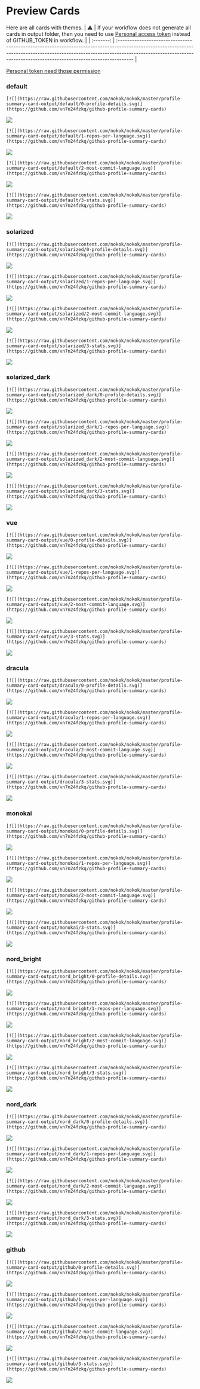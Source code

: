 
# Preview Cards

Here are all cards with themes.
| :warning: | If your workflow does not generate all cards in output folder, then you need to use [Personal access token](https://docs.github.com/en/actions/configuring-and-managing-workflows/creating-and-storing-encrypted-secrets) instead of GITHUB_TOKEN in workflow. |
| :-------: | :------------------------------------------------------------------------------------------------------------------------------------------------------------------------------------------------------------------------------------------------ |

[Personal token need those permission](https://github.com/vn7n24fzkq/github-profile-summary-cards/wiki/Personal-access-token-permissions)


### default


```
[![](https://raw.githubusercontent.com/nokok/nokok/master/profile-summary-card-output/default/0-profile-details.svg)](https://github.com/vn7n24fzkq/github-profile-summary-cards)
```
![](https://raw.githubusercontent.com/nokok/nokok/master/profile-summary-card-output/default/0-profile-details.svg)


```
[![](https://raw.githubusercontent.com/nokok/nokok/master/profile-summary-card-output/default/1-repos-per-language.svg)](https://github.com/vn7n24fzkq/github-profile-summary-cards)
```
![](https://raw.githubusercontent.com/nokok/nokok/master/profile-summary-card-output/default/1-repos-per-language.svg)


```
[![](https://raw.githubusercontent.com/nokok/nokok/master/profile-summary-card-output/default/2-most-commit-language.svg)](https://github.com/vn7n24fzkq/github-profile-summary-cards)
```
![](https://raw.githubusercontent.com/nokok/nokok/master/profile-summary-card-output/default/2-most-commit-language.svg)


```
[![](https://raw.githubusercontent.com/nokok/nokok/master/profile-summary-card-output/default/3-stats.svg)](https://github.com/vn7n24fzkq/github-profile-summary-cards)
```
![](https://raw.githubusercontent.com/nokok/nokok/master/profile-summary-card-output/default/3-stats.svg)


### solarized


```
[![](https://raw.githubusercontent.com/nokok/nokok/master/profile-summary-card-output/solarized/0-profile-details.svg)](https://github.com/vn7n24fzkq/github-profile-summary-cards)
```
![](https://raw.githubusercontent.com/nokok/nokok/master/profile-summary-card-output/solarized/0-profile-details.svg)


```
[![](https://raw.githubusercontent.com/nokok/nokok/master/profile-summary-card-output/solarized/1-repos-per-language.svg)](https://github.com/vn7n24fzkq/github-profile-summary-cards)
```
![](https://raw.githubusercontent.com/nokok/nokok/master/profile-summary-card-output/solarized/1-repos-per-language.svg)


```
[![](https://raw.githubusercontent.com/nokok/nokok/master/profile-summary-card-output/solarized/2-most-commit-language.svg)](https://github.com/vn7n24fzkq/github-profile-summary-cards)
```
![](https://raw.githubusercontent.com/nokok/nokok/master/profile-summary-card-output/solarized/2-most-commit-language.svg)


```
[![](https://raw.githubusercontent.com/nokok/nokok/master/profile-summary-card-output/solarized/3-stats.svg)](https://github.com/vn7n24fzkq/github-profile-summary-cards)
```
![](https://raw.githubusercontent.com/nokok/nokok/master/profile-summary-card-output/solarized/3-stats.svg)


### solarized_dark


```
[![](https://raw.githubusercontent.com/nokok/nokok/master/profile-summary-card-output/solarized_dark/0-profile-details.svg)](https://github.com/vn7n24fzkq/github-profile-summary-cards)
```
![](https://raw.githubusercontent.com/nokok/nokok/master/profile-summary-card-output/solarized_dark/0-profile-details.svg)


```
[![](https://raw.githubusercontent.com/nokok/nokok/master/profile-summary-card-output/solarized_dark/1-repos-per-language.svg)](https://github.com/vn7n24fzkq/github-profile-summary-cards)
```
![](https://raw.githubusercontent.com/nokok/nokok/master/profile-summary-card-output/solarized_dark/1-repos-per-language.svg)


```
[![](https://raw.githubusercontent.com/nokok/nokok/master/profile-summary-card-output/solarized_dark/2-most-commit-language.svg)](https://github.com/vn7n24fzkq/github-profile-summary-cards)
```
![](https://raw.githubusercontent.com/nokok/nokok/master/profile-summary-card-output/solarized_dark/2-most-commit-language.svg)


```
[![](https://raw.githubusercontent.com/nokok/nokok/master/profile-summary-card-output/solarized_dark/3-stats.svg)](https://github.com/vn7n24fzkq/github-profile-summary-cards)
```
![](https://raw.githubusercontent.com/nokok/nokok/master/profile-summary-card-output/solarized_dark/3-stats.svg)


### vue


```
[![](https://raw.githubusercontent.com/nokok/nokok/master/profile-summary-card-output/vue/0-profile-details.svg)](https://github.com/vn7n24fzkq/github-profile-summary-cards)
```
![](https://raw.githubusercontent.com/nokok/nokok/master/profile-summary-card-output/vue/0-profile-details.svg)


```
[![](https://raw.githubusercontent.com/nokok/nokok/master/profile-summary-card-output/vue/1-repos-per-language.svg)](https://github.com/vn7n24fzkq/github-profile-summary-cards)
```
![](https://raw.githubusercontent.com/nokok/nokok/master/profile-summary-card-output/vue/1-repos-per-language.svg)


```
[![](https://raw.githubusercontent.com/nokok/nokok/master/profile-summary-card-output/vue/2-most-commit-language.svg)](https://github.com/vn7n24fzkq/github-profile-summary-cards)
```
![](https://raw.githubusercontent.com/nokok/nokok/master/profile-summary-card-output/vue/2-most-commit-language.svg)


```
[![](https://raw.githubusercontent.com/nokok/nokok/master/profile-summary-card-output/vue/3-stats.svg)](https://github.com/vn7n24fzkq/github-profile-summary-cards)
```
![](https://raw.githubusercontent.com/nokok/nokok/master/profile-summary-card-output/vue/3-stats.svg)


### dracula


```
[![](https://raw.githubusercontent.com/nokok/nokok/master/profile-summary-card-output/dracula/0-profile-details.svg)](https://github.com/vn7n24fzkq/github-profile-summary-cards)
```
![](https://raw.githubusercontent.com/nokok/nokok/master/profile-summary-card-output/dracula/0-profile-details.svg)


```
[![](https://raw.githubusercontent.com/nokok/nokok/master/profile-summary-card-output/dracula/1-repos-per-language.svg)](https://github.com/vn7n24fzkq/github-profile-summary-cards)
```
![](https://raw.githubusercontent.com/nokok/nokok/master/profile-summary-card-output/dracula/1-repos-per-language.svg)


```
[![](https://raw.githubusercontent.com/nokok/nokok/master/profile-summary-card-output/dracula/2-most-commit-language.svg)](https://github.com/vn7n24fzkq/github-profile-summary-cards)
```
![](https://raw.githubusercontent.com/nokok/nokok/master/profile-summary-card-output/dracula/2-most-commit-language.svg)


```
[![](https://raw.githubusercontent.com/nokok/nokok/master/profile-summary-card-output/dracula/3-stats.svg)](https://github.com/vn7n24fzkq/github-profile-summary-cards)
```
![](https://raw.githubusercontent.com/nokok/nokok/master/profile-summary-card-output/dracula/3-stats.svg)


### monokai


```
[![](https://raw.githubusercontent.com/nokok/nokok/master/profile-summary-card-output/monokai/0-profile-details.svg)](https://github.com/vn7n24fzkq/github-profile-summary-cards)
```
![](https://raw.githubusercontent.com/nokok/nokok/master/profile-summary-card-output/monokai/0-profile-details.svg)


```
[![](https://raw.githubusercontent.com/nokok/nokok/master/profile-summary-card-output/monokai/1-repos-per-language.svg)](https://github.com/vn7n24fzkq/github-profile-summary-cards)
```
![](https://raw.githubusercontent.com/nokok/nokok/master/profile-summary-card-output/monokai/1-repos-per-language.svg)


```
[![](https://raw.githubusercontent.com/nokok/nokok/master/profile-summary-card-output/monokai/2-most-commit-language.svg)](https://github.com/vn7n24fzkq/github-profile-summary-cards)
```
![](https://raw.githubusercontent.com/nokok/nokok/master/profile-summary-card-output/monokai/2-most-commit-language.svg)


```
[![](https://raw.githubusercontent.com/nokok/nokok/master/profile-summary-card-output/monokai/3-stats.svg)](https://github.com/vn7n24fzkq/github-profile-summary-cards)
```
![](https://raw.githubusercontent.com/nokok/nokok/master/profile-summary-card-output/monokai/3-stats.svg)


### nord_bright


```
[![](https://raw.githubusercontent.com/nokok/nokok/master/profile-summary-card-output/nord_bright/0-profile-details.svg)](https://github.com/vn7n24fzkq/github-profile-summary-cards)
```
![](https://raw.githubusercontent.com/nokok/nokok/master/profile-summary-card-output/nord_bright/0-profile-details.svg)


```
[![](https://raw.githubusercontent.com/nokok/nokok/master/profile-summary-card-output/nord_bright/1-repos-per-language.svg)](https://github.com/vn7n24fzkq/github-profile-summary-cards)
```
![](https://raw.githubusercontent.com/nokok/nokok/master/profile-summary-card-output/nord_bright/1-repos-per-language.svg)


```
[![](https://raw.githubusercontent.com/nokok/nokok/master/profile-summary-card-output/nord_bright/2-most-commit-language.svg)](https://github.com/vn7n24fzkq/github-profile-summary-cards)
```
![](https://raw.githubusercontent.com/nokok/nokok/master/profile-summary-card-output/nord_bright/2-most-commit-language.svg)


```
[![](https://raw.githubusercontent.com/nokok/nokok/master/profile-summary-card-output/nord_bright/3-stats.svg)](https://github.com/vn7n24fzkq/github-profile-summary-cards)
```
![](https://raw.githubusercontent.com/nokok/nokok/master/profile-summary-card-output/nord_bright/3-stats.svg)


### nord_dark


```
[![](https://raw.githubusercontent.com/nokok/nokok/master/profile-summary-card-output/nord_dark/0-profile-details.svg)](https://github.com/vn7n24fzkq/github-profile-summary-cards)
```
![](https://raw.githubusercontent.com/nokok/nokok/master/profile-summary-card-output/nord_dark/0-profile-details.svg)


```
[![](https://raw.githubusercontent.com/nokok/nokok/master/profile-summary-card-output/nord_dark/1-repos-per-language.svg)](https://github.com/vn7n24fzkq/github-profile-summary-cards)
```
![](https://raw.githubusercontent.com/nokok/nokok/master/profile-summary-card-output/nord_dark/1-repos-per-language.svg)


```
[![](https://raw.githubusercontent.com/nokok/nokok/master/profile-summary-card-output/nord_dark/2-most-commit-language.svg)](https://github.com/vn7n24fzkq/github-profile-summary-cards)
```
![](https://raw.githubusercontent.com/nokok/nokok/master/profile-summary-card-output/nord_dark/2-most-commit-language.svg)


```
[![](https://raw.githubusercontent.com/nokok/nokok/master/profile-summary-card-output/nord_dark/3-stats.svg)](https://github.com/vn7n24fzkq/github-profile-summary-cards)
```
![](https://raw.githubusercontent.com/nokok/nokok/master/profile-summary-card-output/nord_dark/3-stats.svg)


### github


```
[![](https://raw.githubusercontent.com/nokok/nokok/master/profile-summary-card-output/github/0-profile-details.svg)](https://github.com/vn7n24fzkq/github-profile-summary-cards)
```
![](https://raw.githubusercontent.com/nokok/nokok/master/profile-summary-card-output/github/0-profile-details.svg)


```
[![](https://raw.githubusercontent.com/nokok/nokok/master/profile-summary-card-output/github/1-repos-per-language.svg)](https://github.com/vn7n24fzkq/github-profile-summary-cards)
```
![](https://raw.githubusercontent.com/nokok/nokok/master/profile-summary-card-output/github/1-repos-per-language.svg)


```
[![](https://raw.githubusercontent.com/nokok/nokok/master/profile-summary-card-output/github/2-most-commit-language.svg)](https://github.com/vn7n24fzkq/github-profile-summary-cards)
```
![](https://raw.githubusercontent.com/nokok/nokok/master/profile-summary-card-output/github/2-most-commit-language.svg)


```
[![](https://raw.githubusercontent.com/nokok/nokok/master/profile-summary-card-output/github/3-stats.svg)](https://github.com/vn7n24fzkq/github-profile-summary-cards)
```
![](https://raw.githubusercontent.com/nokok/nokok/master/profile-summary-card-output/github/3-stats.svg)

